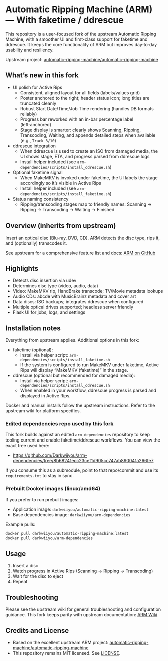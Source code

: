 # Automatic Ripping Machine (ARM) — With faketime / ddrescue

This repository is a user-focused fork of the upstream Automatic Ripping Machine, with a smoother UI and first-class support for faketime and ddrescue. It keeps the core functionality of ARM but improves day‑to‑day usability and resiliency.

Upstream project: [automatic-ripping-machine/automatic-ripping-machine](https://github.com/automatic-ripping-machine/automatic-ripping-machine)


## What’s new in this fork

- UI polish for Active Rips
  - Consistent, aligned layout for all fields (labels/values grid)
  - Poster anchored to the right; header status icon; long titles are truncated cleanly
  - Robust Start Date/Time/Job Time rendering (handles DB formats reliably)
  - Progress bar reworked with an in-bar percentage label (left‑anchored)
  - Stage display is smarter: clearly shows Scanning, Ripping, Transcoding, Waiting, and appends detailed steps when available (e.g., `Track 3/10`)
- ddrescue integration
  - When ddrescue is used to create an ISO from damaged media, the UI shows stage, ETA, and progress parsed from ddrescue logs
  - Install helper included (see `arm-dependencies/scripts/install_ddrescue.sh`)
- Optional faketime signal
  - When MakeMKV is invoked under faketime, the UI labels the stage accordingly so it’s visible in Active Rips
  - Install helper included (see `arm-dependencies/scripts/install_faketime.sh`)
- Status naming consistency
  - Ripping/transcoding stages map to friendly names: Scanning → Ripping → Transcoding → Waiting → Finished


## Overview (inherits from upstream)

Insert an optical disc (Blu‑ray, DVD, CD). ARM detects the disc type, rips it, and (optionally) transcodes it.

See upstream for a comprehensive feature list and docs: [ARM on GitHub](https://github.com/automatic-ripping-machine/automatic-ripping-machine)


## Highlights

- Detects disc insertion via udev
- Determines disc type (video, audio, data)
- Video: MakeMKV rip, HandBrake transcode; TV/Movie metadata lookups
- Audio CDs: abcde with MusicBrainz metadata and cover art
- Data discs: ISO backups; integrates ddrescue when configured
- Multiple optical drives supported; headless server friendly
- Flask UI for jobs, logs, and settings


## Installation notes

Everything from upstream applies. Additional options in this fork:

- faketime (optional):
  - Install via helper script: `arm-dependencies/scripts/install_faketime.sh`
  - If the system is configured to run MakeMKV under faketime, Active Rips will display “MakeMKV (faketime)” in the stage.
- ddrescue (optional but recommended for damaged media):
  - Install via helper script: `arm-dependencies/scripts/install_ddrescue.sh`
  - When enabled in your workflow, ddrescue progress is parsed and displayed in Active Rips.

Docker and manual installs follow the upstream instructions. Refer to the upstream wiki for platform specifics.

### Edited dependencies repo used by this fork

This fork builds against an edited `arm-dependencies` repository to keep tooling current and enable faketime/ddrescue workflows. You can view the exact tree used here:

- https://github.com/Darkwiiyou/arm-dependencies/tree/8b68241ecc23cef1d905cc747ab890041a266fe7

If you consume this as a submodule, point to that repo/commit and use its `requirements.txt` to stay in sync.

### Prebuilt Docker images (linux/amd64)

If you prefer to run prebuilt images:

- Application image: `darkwiiyou/automatic-ripping-machine:latest`
- Base dependencies image: `darkwiiyou/arm-dependencies`

Example pulls:

```bash
docker pull darkwiiyou/automatic-ripping-machine:latest
docker pull darkwiiyou/arm-dependencies
```


## Usage

1. Insert a disc
2. Watch progress in Active Rips (Scanning → Ripping → Transcoding)
3. Wait for the disc to eject
4. Repeat


## Troubleshooting

Please see the upstream wiki for general troubleshooting and configuration guidance. This fork keeps parity with upstream documentation: [ARM Wiki](https://github.com/automatic-ripping-machine/automatic-ripping-machine/wiki)


## Credits and License

- Based on the excellent upstream ARM project: [automatic-ripping-machine/automatic-ripping-machine](https://github.com/automatic-ripping-machine/automatic-ripping-machine)
- This repository remains MIT licensed. See [LICENSE](LICENSE).

